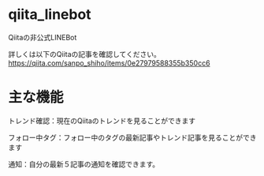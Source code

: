 # qiita_linebot
Qiitaの非公式LINEBot

詳しくは以下のQiitaの記事を確認してください。
https://qiita.com/sanpo_shiho/items/0e27979588355b350cc6

# 主な機能
トレンド確認：現在のQiitaのトレンドを見ることができます

フォロー中タグ：フォロー中のタグの最新記事やトレンド記事を見ることができます

通知：自分の最新５記事の通知を確認できます。
